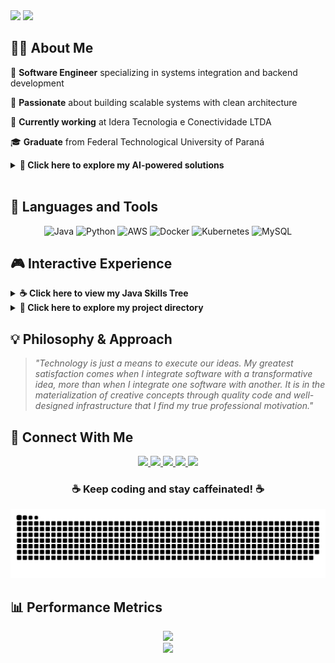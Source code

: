 <div align="left">
  <img src="https://user-images.githubusercontent.com/74038190/212257468-1e9a91f1-b626-4baa-b15d-5c385dfa7ed2.gif" width="100">
  
  <a href="https://git.io/typing-svg">
    <img src="https://readme-typing-svg.herokuapp.com/?lines=Hello+👋;I'm+Igor+👨🏾‍💻;&center=true&size=30">
  </a>
</div>

<!-- <img align="right" height="250px" alt="GIF" src="https://media.giphy.com/media/CVtNe84hhYF9u/giphy.gif" /> -->

## 👨‍💻 About Me

🔭 **Software Engineer** specializing in systems integration and backend development

🌱 **Passionate** about building scalable systems with clean architecture

💼 **Currently working** at Idera Tecnologia e Conectividade LTDA

🎓 **Graduate** from Federal Technological University of Paraná

<details>
<summary><b>🚀 Click here to explore my AI-powered solutions</b></summary>

<div align="center">

### 🤖 Notion AI Assistant
*Transforming productivity with intelligent automation*

<table>
<tr>
<td align="center">
<strong>🌐 Live Platform</strong><br>
<a href="https://notionassistant.llmway.com.br">
<img src="https://img.shields.io/badge/Notion%20AI-Live%20Demo-FF5722?style=for-the-badge&logo=notion&logoColor=white" height="35"/>
</a>
</td>
<td align="center">
<strong>📚 Documentation</strong><br>
<a href="https://docs.notionassistant.llmway.com.br">
<img src="https://img.shields.io/badge/API%20Docs-Ready-4CAF50?style=for-the-badge&logo=gitbook&logoColor=white" height="35"/>
</a>
</td>
</tr>
</table>

*Built with cutting-edge AI to revolutionize how you interact with Notion workspaces*

</div>

</details>

<br clear="right"/>

## 🔨 Languages and Tools

<div align="center">
  <img src="https://techstack-generator.vercel.app/java-icon.svg" alt="Java" width="65" height="65" />
  <img src="https://techstack-generator.vercel.app/python-icon.svg" alt="Python" width="65" height="65" />
  <img src="https://techstack-generator.vercel.app/aws-icon.svg" alt="AWS" width="65" height="65" />
  <img src="https://techstack-generator.vercel.app/docker-icon.svg" alt="Docker" width="65" height="65" />
  <img src="https://techstack-generator.vercel.app/kubernetes-icon.svg" alt="Kubernetes" width="65" height="65" />
  <img src="https://techstack-generator.vercel.app/mysql-icon.svg" alt="MySQL" width="65" height="65" />
<!--   <img src="https://techstack-generator.vercel.app/postgresql-icon.svg" alt="PostgreSQL" width="65" height="65" /> -->
</div>


## 🎮 Interactive Experience

<details>
<summary><b>☕️ Click here to view my Java Skills Tree</b></summary>

```
Java Skills Tree 🌳
│
├── Core Java
│   ├── JDBC & Database Connectivity
│   ├── Multithreading & Concurrency
│   ├── Java Design Patterns
│   ├── Stream API & Lambda Expressions
│   └── Performance Optimization
│
├── Enterprise Java
│   ├── Jakarta EE Ecosystem
│   ├── EJB Architecture & Implementation
│   ├── JMS & Messaging Systems
│   ├── RMI & Distributed Computing
│   └── RESTful Web Services
│
├── Frameworks
│   ├── Spring Boot
│   ├── Spring Framework
│   ├── Hibernate ORM
│   ├── Quarkus
│   └── MicroProfile
│
└── DevOps & Cloud
    ├── Docker Containerization
    ├── Kubernetes/k3s Orchestration
    ├── AWS/GCP/Azure Cloud Solutions
    ├── CI/CD Pipeline Implementation
    └── Monitoring & Logging Solutions
```

</details>

<details>
<summary><b>📂 Click here to explore my project directory</b></summary>

```bash
$ ls -la ~/projects/

drwxr-xr-x  NotionAIAssistant/  # AI-powered Notion assistant
drwxr-xr-x  JotDown/            # MCP Server in Rust for Notion & mdBooks
```

</details>

<!-- <details>
<summary><b>👆 Click here to view my tech stack radar</b></summary>

<div align="center">
  <img src="https://raw.githubusercontent.com/igorhlr/igorhlr/main/assets/tech-radar.png" alt="Tech Radar" width="600">
</div>

</details> -->

## 💡 Philosophy & Approach

> *"Technology is just a means to execute our ideas. My greatest satisfaction comes when I integrate software with a transformative idea, more than when I integrate one software with another. It is in the materialization of creative concepts through quality code and well-designed infrastructure that I find my true professional motivation."*

## 📡 Connect With Me

<div align="center">
  <a href="https://www.linkedin.com/in/igor-rozalem-a67560209/">
    <img src="https://img.shields.io/badge/linkedin-%230077B5.svg?&style=for-the-badge&logo=linkedin&logoColor=white" height="35"/>
  </a>
  <a href="https://github.com/igorhlr">
    <img src="https://img.shields.io/badge/github-%23181717.svg?&style=for-the-badge&logo=github&logoColor=white" height="35"/>
  </a>
  <a href="https://twitter.com/igorrozalem">
    <img src="https://img.shields.io/badge/twitter-%231DA1F2.svg?&style=for-the-badge&logo=twitter&logoColor=white" height="35"/>
  </a>
  <a href="https://huggingface.co/igorhlr">
    <img src="https://img.shields.io/badge/🤗%20Hugging%20Face-FFD21E?style=for-the-badge&logoColor=black" height="35"/>
  </a>
  <a href="mailto:igorhlr3@hotmail.com">
    <img src="https://img.shields.io/badge/email-%23D14836.svg?&style=for-the-badge&logo=gmail&logoColor=white" height="35"/>
  </a>
</div>

<div align="center">
  <h3>☕ Keep coding and stay caffeinated! ☕</h3>
  
  <img src="https://raw.githubusercontent.com/platane/snk/output/github-contribution-grid-snake.svg" alt="Snake animation">
</div>

## 📊 Performance Metrics

<div align="center">
  <img src="https://github-readme-stats.vercel.app/api?username=igorhlr&show_icons=true&theme=synthwave&hide_border=true&count_private=true" width="400">
<!--   <img src="https://github-readme-streak-stats.herokuapp.com/?user=igorhlr&theme=synthwave&hide_border=true" width="400"> -->
</div>

<div align="center">
  <img src="https://github-profile-trophy.vercel.app/?username=igorhlr&theme=nord&column=7&no-frame=true" width="800">
</div>



